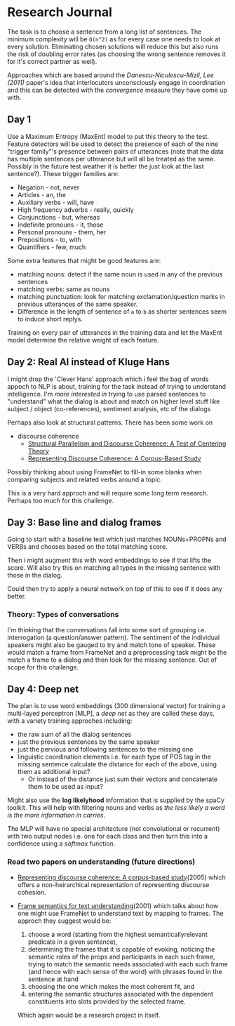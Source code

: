 # Research Journal


The task is to choose a sentence from a long list of sentences. The minimum complexity will be `O(n^2)` as for every case one needs to look at every solution. Eliminating chosen solutions will reduce this but also runs the risk of doubling error rates (as choosing the wrong sentence removes it for it's correct partner as well).

Approaches which are based around the *Danescu-Niculescu-Mizil, Lee (2011)* paper's idea that interlocutors unconsciously engage in coordination and this can be detected with the *convergence* measure they have come up with.

## Day 1

Use a Maximum Entropy (MaxEnt) model to put this theory to the test. Feature detectors will be used to detect the presence of each of the nine "trigger family"'s presence between pairs of utterances (note that the data has multiple sentences per utterance but will all be treated as the same. Possibly in the future test weather it is better the just look at the last sentence?). These trigger families are:

-	Negation - not, never
-	Articles - an, the
-	Auxiliary verbs - will, have
-	High frequency adverbs - really, quickly
-	Conjunctions - but, whereas
-	Indefinite pronouns - it, those
-	Personal pronouns - them, her
-	Prepositions - to, with
-	Quantifiers - few, much

Some extra features that might be good features are:

-	matching nouns: detect if the same noun is used in any of the previous sentences
-	matching verbs: same as nouns
-	matching punctuation: look for matching exclamation/question marks in previous utterances of the same speaker.
-	Difference in the length of sentence of `a` to `b` as shorter sentences seem to induce short replys.

Training on every pair of utterances in the training data and let the MaxEnt model determine the relative weight of each feature.

## Day 2: Real AI instead of Kluge Hans

I might drop the 'Clever Hans' approach which i feel the bag of words appoch to NLP is about, training for the task instead of trying to understand intelligence. I'm _more interested in_ trying to use parsed sentences to "understand" what the dialog is about and match on higher level stuff like subject / object (co-references), sentiment analysis, etc of the dialogs

Perhaps also look at structural patterns. There has been some work on

-	discourse coherence
	-	[Structural Parallelism and Discourse Coherence: A Test of Centering Theory](http://www.sciencedirect.com/science/article/pii/S0749596X9892575X)
	-	[Representing Discourse Coherence: A Corpus-Based Study](http://www.mitpressjournals.org/doi/pdf/10.1162/0891201054223977)

Possibly thinking about using FrameNet to fill-in some blanks when comparing subjects and related verbs around a topic.

This is a very hard approch and will require some long term research. Perhaps too much for this challenge.

## Day 3: Base line and dialog frames


Going to start with a baseline test which just matches NOUNs+PROPNs and VERBs and chooses based on the total matching score.

Then i might augment this with word embeddings to see if that lifts the score. Will also try this on matching all types in the missing sentence with those in the dialog.

Could then try to apply a neural network on top of this to see if it does any better.

### Theory: Types of conversations

I'm thinking that the conversations fall into some sort of grouping i.e. interrogation (a question/answer pattern). The sentiment of the individual speakers might also be gauged to try and match tone of speaker. These would match a frame from FrameNet and a preprocessing task might be the match a frame to a dialog and then look for the missing sentence. Out of scope for this challenge.

## Day 4: Deep net

The plan is to use word embeddings (300 dimensional vector) for training a multi-layed perceptron [MLP], a _deep net_ as they are called these days, with a variety training approches including: 

- the raw sum of all the dialog sentences 
- just the previous sentences by the same speaker 
- just the pervious and following sentences to the missing one
- linguistic coordination elements i.e. for each type of POS tag in the missing sentence calculate the distance for each of the above, using them as additional input? 
	* Or instead of the distance just sum their vectors and concatenate them to be used as input?

Might also use the **log likelyhood** information that is supplied by the spaCy toolkit. This will help with filtering nouns and verbs as _the less likely a word is the more information in carries_.

The MLP will have no special architecture (not convolutional or recurrent) with two output nodes i.e. one for each class and then turn this into a confidence using a _softmax_ function.

### Read two papers on understanding (future directions)

- [Representing discourse coherence: A corpus-based study](http://www.mitpressjournals.org/doi/pdf/10.1162/0891201054223977)(2005) which offers a non-heirarchical representation of representing discourse cohesion.
- [Frame semantics for text understanding](http://www.ccs.neu.edu/course/csg224/resources/framenet/framenet.pdf)(2001) which talks about how one might use FrameNet to understand text by mapping to frames. The approch they suggest would be:

	1. choose a word (starting from the highest semanticallyrelevant predicate in a given sentence),
	2. determining the frames that it is capable of evoking, noticing the semantic roles of the props and participants in each such frame, trying to match the semantic needs associated with each such frame (and hence with each sense of the word) with phrases found in the sentence at hand
	3. choosing the one which makes the most coherent fit, and 
	4. entering the semantic structures associated with the dependent constituents into slots provided by the selected frame.
	
	Which again would be a research project in itself.
